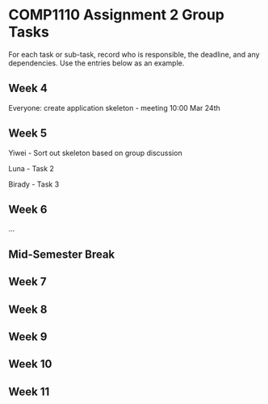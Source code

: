 # COMP1110 Assignment 2 Group Tasks

For each task or sub-task, record who is responsible, the deadline, and any dependencies.
Use the entries below as an example.

## Week 4

Everyone: create application skeleton - meeting 10:00 Mar 24th

## Week 5

Yiwei - Sort out skeleton based on group discussion

Luna - Task 2

Birady - Task 3

## Week 6

...

## Mid-Semester Break

## Week 7

## Week 8

## Week 9

## Week 10

## Week 11
